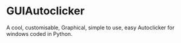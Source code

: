 # GUIAutoclicker
A cool, customisable, Graphical, simple to use, easy Autoclicker for windows coded in Python.
